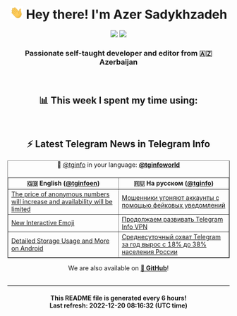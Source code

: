 <div align="center">
	<div>
		<h1>
      <img src="./assets/hi.gif" width="30px"> Hey there! I'm Azer Sadykhzadeh
    </h1>
    <img height="18" src="https://komarev.com/ghpvc/?username=sadykhzadeh&label=Views&color=2081c1&style=flat-square" />
		<a href="https://wakatime.com/@Azer"> <img height="18" src="https://wakatime.com/badge/user/f80ae27a-c328-426f-a381-bc84136e2dd6.svg" /> </a>
    <h3>
      Passionate self-taught developer and editor from 🇦🇿 Azerbaijan
    </h3>
  </div>
  <br>

<h2>📊 This week I spent my time using:</h2>

<!--START_SECTION:waka-->
<!--END_SECTION:waka-->

<br>

<h2>⚡️ Latest Telegram News in Telegram Info</h2>
  <table border>
		<tr>
			<th width="50%">🇬🇧 English (<a href="https://t.me/tginfoen">@tginfoen</a>)</th>
			<th>🇷🇺 На русском (<a href="https://t.me/tginfo">@tginfo</a>)</th>
		</tr>
		<caption>🚩 <a href="https://t.me/tginfo">@tginfo</a> in your language: <a href="https://t.me/tginfoworld"><b>@tginfoworld</b></a><caption/>
  <tr><td><a href="https://t.me/tginfoen/1563">The price of anonymous numbers will increase and availability will be limited</a></td>
    <td><a href="https://t.me/tginfo/3533">Мошенники угоняют аккаунты с помощью фейковых уведомлений</a></td></tr><tr><td><a href="https://t.me/tginfoen/1562">New Interactive Emoji</a></td>
    <td><a href="https://t.me/tginfo/3532">Продолжаем развивать Telegram Info VPN</a></td></tr><tr><td><a href="https://t.me/tginfoen/1561">Detailed Storage Usage and More on Android</a></td>
    <td><a href="https://t.me/tginfo/3531">Среднесуточный охват Telegram за год вырос с 18% до 38% населения России</a></td></tr>
</table>
We are also available on <a href="https://github.com/tginfo"><b>🐙 GitHub</b></a>!
</div>

<br>
<hr>
<h4 align="center">This README file is generated <b>every 6 hours</b>!</br>Last refresh: <b>2022-12-20 08:16:32 (UTC time)</b></h4>
